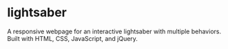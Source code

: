 # lightsaber

A responsive webpage for an interactive lightsaber with multiple behaviors. Built with HTML, CSS, JavaScript, and jQuery.
